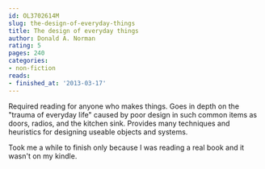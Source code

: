 ```yaml
---
id: OL3702614M
slug: the-design-of-everyday-things
title: The design of everyday things
author: Donald A. Norman
rating: 5
pages: 240
categories:
- non-fiction
reads:
- finished_at: '2013-03-17'
---
```

Required reading for anyone who makes things. Goes in depth on the "trauma of everyday life" caused by poor design in such common items as doors, radios, and the kitchen sink. Provides many techniques and heuristics for designing useable objects and systems.

Took me a while to finish only because I was reading a real book and it wasn't on my kindle.

